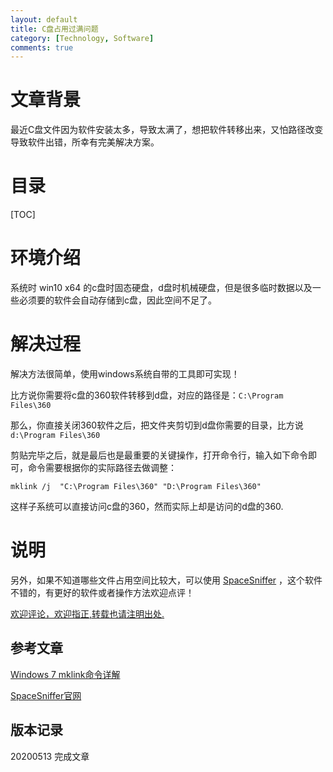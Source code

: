 ```yaml
---
layout: default
title: C盘占用过满问题
category: [Technology, Software]
comments: true
---
```


# 文章背景
最近C盘文件因为软件安装太多，导致太满了，想把软件转移出来，又怕路径改变导致软件出错，所幸有完美解决方案。










# 目录

[TOC]









# 环境介绍

系统时 win10 x64 的c盘时固态硬盘，d盘时机械硬盘，但是很多临时数据以及一些必须要的软件会自动存储到c盘，因此空间不足了。

# 解决过程

解决方法很简单，使用windows系统自带的工具即可实现！

比方说你需要将c盘的360软件转移到d盘，对应的路径是：`C:\Program Files\360`


那么，你直接关闭360软件之后，把文件夹剪切到d盘你需要的目录，比方说 `d:\Program Files\360`

剪贴完毕之后，就是最后也是最重要的关键操作，打开命令行，输入如下命令即可，命令需要根据你的实际路径去做调整：
```
mklink /j  "C:\Program Files\360" "D:\Program Files\360"
```

这样子系统可以直接访问c盘的360，然而实际上却是访问的d盘的360.



# 说明

另外，如果不知道哪些文件占用空间比较大，可以使用 [SpaceSniffer](http://www.uderzo.it/ ) ，这个软件不错的，有更好的软件或者操作方法欢迎点评！

[欢迎评论，欢迎指正,转载也请注明出处.](https://wangkun19930608.github.io/technology/software/2020/05/13/mklink-spacesniffer/ )
## 参考文章

[Windows 7 mklink命令详解](https://www.cnblogs.com/youxin/p/3588722.html )

[SpaceSniffer官网](http://www.uderzo.it/ )


## 版本记录

20200513 完成文章



